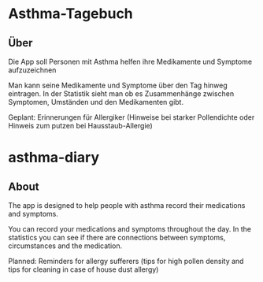 # Asthma-Tagebuch


## Über
Die App soll Personen mit Asthma helfen ihre Medikamente und Symptome aufzuzeichnen

Man kann seine Medikamente und Symptome über den Tag hinweg eintragen. 
In der Statistik sieht man ob es Zusammenhänge zwischen Symptomen, Umständen und den Medikamenten gibt.

Geplant: Erinnerungen für Allergiker (Hinweise bei starker Pollendichte oder Hinweis zum putzen bei Hausstaub-Allergie)


# asthma-diary

## About
The app is designed to help people with asthma record their medications and symptoms. 

You can record your medications and symptoms throughout the day. 
In the statistics you can see if there are connections between symptoms, circumstances and the medication. 

Planned: Reminders for allergy sufferers (tips for high pollen density and tips for cleaning in case of house dust allergy)
